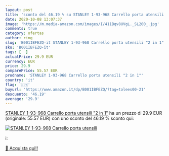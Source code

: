 ```yaml
---
layout: post
title: 'sconto del 46.19 % su STANLEY 1-93-968 Carrello porta utensili  '
date: 2020-10-08 13:07:37
image: 'https://m.media-amazon.com/images/I/411Bqv8UVgL._SL200_.jpg'
comments: true
category: ofertas
author: ring
slug: 'B001IBFEZQ-it STANLEY 1-93-968 Carrello porta utensili "2 in 1"'
sku: 'B001IBFEZQ-it'
tags: [  ]
actualPrice: 29.9 EUR
currency: EUR
price: 29.9
comparePrice: 55.57 EUR
prodname: 'STANLEY 1-93-968 Carrello porta utensili "2 in 1"'
country: 'it'
flag: '🇮🇹'
buyurl: 'https://www.amazon.it/dp/B001IBFEZQ/?tag=tolees00-21'
descuento: '46.19'
average: '29.9'
---
```


[STANLEY 1-93-968 Carrello porta utensili "2 in 1"](https://www.amazon.it/dp/B001IBFEZQ/?tag=tolees00-21) ha un prezzo di 29.9 EUR (originale: 55.57 EUR) con uno sconto del 46.19 % sconto qui:

[![STANLEY 1-93-968 Carrello porta utensili](https://m.media-amazon.com/images/I/411Bqv8UVgL._SL200_.jpg)](https://www.amazon.it/dp/B001IBFEZQ/?tag=tolees00-21)

ℹ️:


[🛒 Acquista qui!!](https://www.amazon.it/dp/B001IBFEZQ/?tag=tolees00-21)
